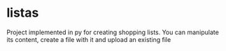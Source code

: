 # listas
Project implemented in py for creating shopping lists. You can manipulate its content,  create a file with it and upload an existing file
